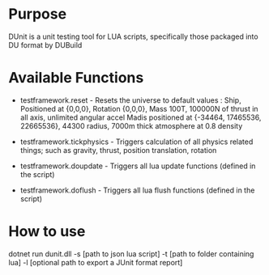# Purpose
DUnit is a unit testing tool for LUA scripts, specifically those packaged into DU format by DUBuild

# Available Functions
- testframework.reset - Resets the universe to default values :
	Ship, Positioned at {0,0,0}, Rotation {0,0,0}, Mass 100T, 100000N of thrust in all axis, unlimited angular accel
	Madis positioned at {-34464, 17465536, 22665536}, 44300 radius, 7000m thick atmosphere at 0.8 density

- testframework.tickphysics - Triggers calculation of all physics related things; such as gravity, thrust, position translation, rotation

- testframework.doupdate - Triggers all lua update functions (defined in the script)
- testframework.doflush - Triggers all lua flush functions (defined in the script)

# How to use
dotnet run dunit.dll -s [path to json lua script] -t [path to folder containing lua] -l [optional path to export a JUnit format report]